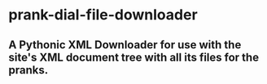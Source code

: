 # prank-dial-file-downloader
## A Pythonic XML Downloader for use with the site's XML document tree with all its files for the pranks.
